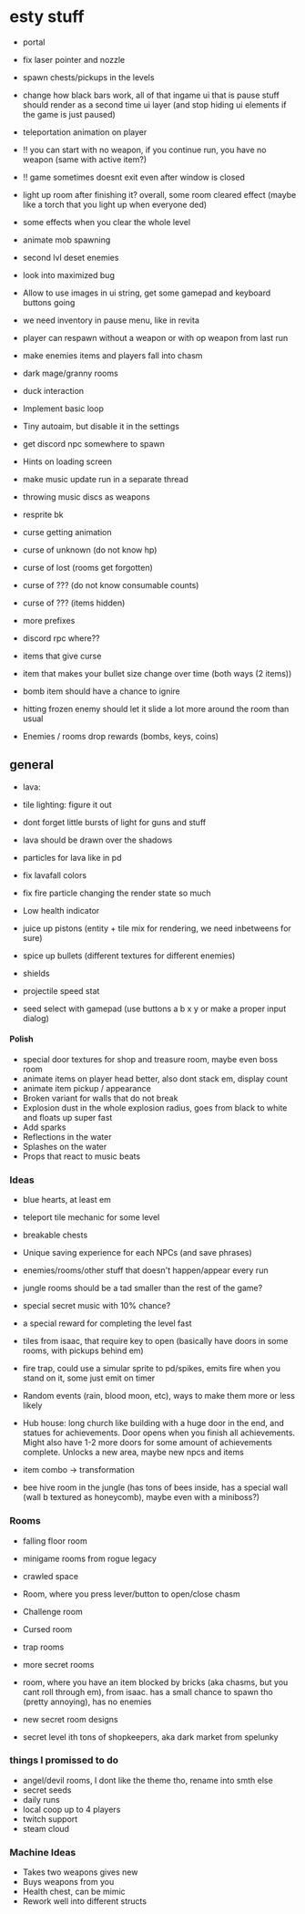 # esty stuff

* portal

* fix laser pointer and nozzle

* spawn chests/pickups in the levels
* change how black bars work, all of that ingame ui that is pause stuff should render as a second time ui layer (and stop hiding ui elements if the game is just paused)
* teleportation animation on player

* !! you can start with no weapon, if you continue run, you have no weapon (same with active item?)
* !! game sometimes doesnt exit even after window is closed

* light up room after finishing it? overall, some room cleared effect (maybe like a torch that you light up when everyone ded)
* some effects when you clear the whole level
* animate mob spawning

* second lvl deset enemies

* look into maximized bug
* Allow to use images in ui string, get some gamepad and keyboard buttons going

* we need inventory in pause menu, like in revita
* player can respawn without a weapon or with op weapon from last run
* make enemies items and players fall into chasm

* dark mage/granny rooms

* duck interaction
* Implement basic loop
* Tiny autoaim, but disable it in the settings
* get discord npc somewhere to spawn
* Hints on loading screen  
* make music update run in a separate thread
* throwing music discs as weapons
* resprite bk
* curse getting animation

* curse of unknown (do not know hp)
* curse of lost (rooms get forgotten)   
* curse of ??? (do not know consumable counts)
* curse of ??? (items hidden)
* more prefixes

* discord rpc where??
* items that give curse
* item that makes your bullet size change over time (both ways (2 items))

* bomb item should have a chance to ignire
* hitting frozen enemy should let it slide a lot more around the room than usual
* Enemies / rooms drop rewards (bombs, keys, coins)

## general

+ lava:
 * tile lighting: figure it out
 * dont forget little bursts of light for guns and stuff
 * lava should be drawn over the shadows
 * particles for lava like in pd
 * fix lavafall colors
 * fix fire particle changing the render state so much

* Low health indicator
* juice up pistons (entity + tile mix for rendering, we need inbetweens for sure)
* spice up bullets (different textures for different enemies)
* shields

* projectile speed stat
* seed select with gamepad (use buttons a b x y or make a proper input dialog)

#### Polish

* special door textures for shop and treasure room, maybe even boss room 
* animate items on player head better, also dont stack em, display count 
* animate item pickup / appearance
* Broken variant for walls that do not break
* Explosion dust in the whole explosion radius, goes from black to white and floats up super fast
* Add sparks
* Reflections in the water
* Splashes on the water
* Props that react to music beats

### Ideas

* blue hearts, at least em

* teleport tile mechanic for some level
* breakable chests
* Unique saving experience for each NPCs (and save phrases)
* enemies/rooms/other stuff that doesn't happen/appear every run

* jungle rooms should be a tad smaller than the rest of the game?
* special secret music with 10% chance?
* a special reward for completing the level fast

* tiles from isaac, that require key to open (basically have doors in some rooms, with pickups behind em)
* fire trap, could use a simular sprite to pd/spikes, emits fire when you stand on it, some just emit on timer
* Random events (rain, blood moon, etc), ways to make them more or less likely
* Hub house: long church like building with a huge door in the end, and statues for achievements. Door opens when you finish all achievements. Might also have 1-2 more doors for some amount of achievements complete. Unlocks a new area, maybe new npcs and items
* item combo -> transformation
* bee hive room in the jungle (has tons of bees inside, has a special wall (wall b textured as honeycomb), maybe even with a miniboss?)

### Rooms

* falling floor room
* minigame rooms from rogue legacy
* crawled space
* Room, where you press lever/button to open/close chasm
* Challenge room
* Cursed room
* trap rooms
* more secret rooms
* room, where you have an item blocked by bricks (aka chasms, but you cant roll through em), from isaac. has a small chance to spawn tho (pretty annoying), has no enemies
* new secret room designs

* secret level ith tons of shopkeepers, aka dark market from spelunky

### things I promissed to do

* angel/devil rooms, I dont like the theme tho, rename into smth else
* secret seeds
* daily runs
* local coop up to 4 players
* twitch support
* steam cloud

### Machine Ideas

* Takes two weapons gives new 
* Buys weapons from you
* Health chest, can be mimic 
* Rework well into different structs